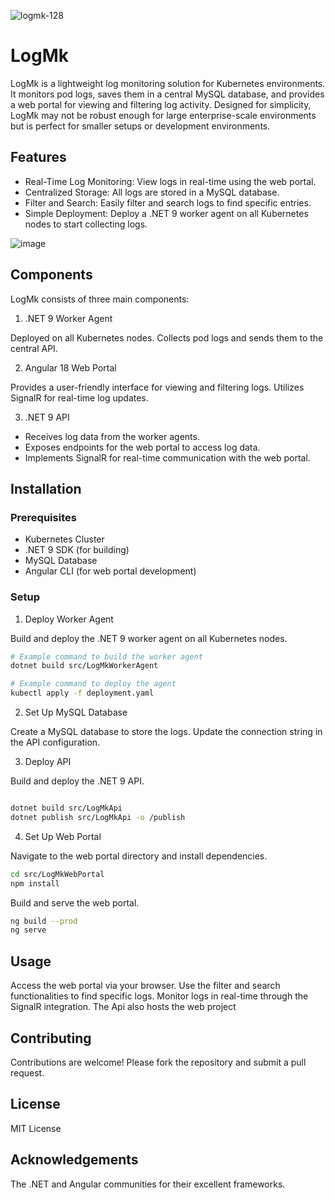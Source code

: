 
![logmk-128](https://github.com/user-attachments/assets/15f1c5b9-f636-4135-b9c2-1cdeb1274bf6)


# LogMk
LogMk is a lightweight log monitoring solution for Kubernetes environments. It monitors pod logs, saves them in a central MySQL database, and provides a web portal for viewing and filtering log activity. Designed for simplicity, LogMk may not be robust enough for large enterprise-scale environments but is perfect for smaller setups or development environments.

## Features
- Real-Time Log Monitoring: View logs in real-time using the web portal.
- Centralized Storage: All logs are stored in a MySQL database.
- Filter and Search: Easily filter and search logs to find specific entries.
- Simple Deployment: Deploy a .NET 9 worker agent on all Kubernetes nodes to start collecting logs.


![image](https://github.com/user-attachments/assets/b77821c6-9caf-4db9-b481-af058a6476fe)




## Components
LogMk consists of three main components:

1.  .NET 9 Worker Agent

Deployed on all Kubernetes nodes.
Collects pod logs and sends them to the central API.

2.  Angular 18 Web Portal

Provides a user-friendly interface for viewing and filtering logs.
Utilizes SignalR for real-time log updates.

3.  .NET 9 API

- Receives log data from the worker agents.
- Exposes endpoints for the web portal to access log data.
- Implements SignalR for real-time communication with the web portal.

## Installation
### Prerequisites
- Kubernetes Cluster
- .NET 9 SDK (for building)
- MySQL Database
- Angular CLI (for web portal development)
### Setup
1. Deploy Worker Agent

Build and deploy the .NET 9 worker agent on all Kubernetes nodes.

``` bash
# Example command to build the worker agent
dotnet build src/LogMkWorkerAgent

# Example command to deploy the agent
kubectl apply -f deployment.yaml
```

2. Set Up MySQL Database

Create a MySQL database to store the logs. Update the connection string in the API configuration.

3. Deploy API

Build and deploy the .NET 9 API.

``` bash

dotnet build src/LogMkApi
dotnet publish src/LogMkApi -o /publish
```

4. Set Up Web Portal

Navigate to the web portal directory and install dependencies.

``` bash
cd src/LogMkWebPortal
npm install
```
Build and serve the web portal.

``` bash
ng build --prod
ng serve
```
## Usage
Access the web portal via your browser.
Use the filter and search functionalities to find specific logs.
Monitor logs in real-time through the SignalR integration.
The Api also hosts the web project
## Contributing
Contributions are welcome! Please fork the repository and submit a pull request.

## License
MIT License

## Acknowledgements
The .NET and Angular communities for their excellent frameworks.
